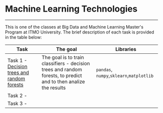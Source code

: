 # Machine Learning Technologies
<hr>
This is one of the classes at Big Data and Machine Learning Master's Program at ITMO University. The brief description of each task is provided in the table below:

| Task | The goal | Libraries |
| ----------- | ----------- | ----------- |
| Task 1 - [Decision trees and random forests](https://github.com/olpeshiki/ITMO/blob/7d273c31cb34d48323e40ea3f7239ff5377d8535/Machine%20Learning%20Technologies/MLT_Task_1Olga_Ikisheva_J4133c.ipynb) | The goal is to train classifiers - decision trees and random forests, to predict and to then analize the results|`pandas`, `numpy`,`sklearn`,`matplotlib` |
| Task 2 - []() | | |
| Task 3 - []() | | |

